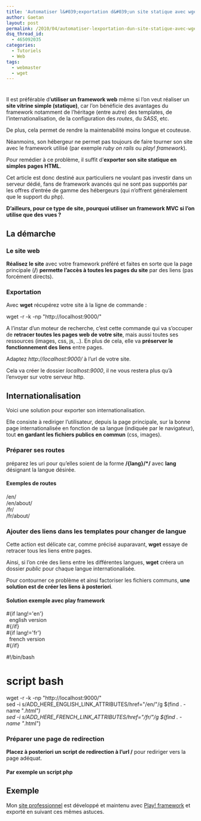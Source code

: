 ```yaml
---
title: 'Automatiser l&#039;exportation d&#039;un site statique avec wget'
author: Gaetan
layout: post
permalink: /2010/04/automatiser-lexportation-dun-site-statique-avec-wget/
dsq_thread_id:
  - 465092035
categories:
  - Tutoriels
  - Web
tags:
  - webmaster
  - wget
---
```

# 

Il est préférable d’**utiliser un framework web** même si l’on veut réaliser un **site vitrine simple (statique)**, car l’on bénéficie des avantages du framework notamment de l’héritage (entre autre) des templates, de l’internationalisation, de la configuration des *routes*, du *SASS*, etc.

De plus, cela permet de rendre la maintenabilité moins longue et couteuse.

Néanmoins, son hébergeur ne permet pas toujours de faire tourner son site avec le framework utilisé (par exemple *ruby on rails* ou *play! framework*).

Pour remédier à ce problème, il suffit d’**exporter son site statique en simples pages HTML**.

Cet article est donc destiné aux particuliers ne voulant pas investir dans un serveur dédié, fans de framework avancés qui ne sont pas supportés par les offres d’entrée de gamme des hébergeurs (qui n’offrent généralement que le support du php). 



**D’ailleurs, pour ce type de site, pourquoi utiliser un framework MVC si l’on utilise que des vues ?**

## La démarche

### Le site web

**Réalisez le site** avec votre framework préféré et faites en sorte que la page principale (**/**) **permette l’accès à toutes les pages du site** par des liens (pas forcément directs).

### Exportation

Avec **wget** récupérez votre site à la ligne de commande :

wget -r -k -np "http://localhost:9000/"

A l’instar d’un moteur de recherche, c’est cette commande qui va s’occuper de **retracer toutes les pages web de votre site**, mais aussi toutes ses ressources (images, css, js, ..). En plus de cela, elle va **préserver le fonctionnement des liens** entre pages. 

Adaptez *http://localhost:9000/* à l’url de votre site.

Cela va créer le dossier *localhost:9000*, il ne vous restera plus qu’à l’envoyer sur votre serveur http.

## Internationalisation

Voici une solution pour exporter son internationalisation.

Elle consiste à rediriger l’utilisateur, depuis la page principale, sur la bonne page internationalisée en fonction de sa langue (indiquée par le navigateur), tout **en gardant les fichiers publics en commun** (css, images).

### Préparer ses routes

préparez les uri pour qu’elles soient de la forme **/{lang}/*/** avec **lang** désignant la langue désirée.

#### Exemples de routes

/en/  
/en/about/  
/fr/  
/fr/about/

### Ajouter des liens dans les templates pour changer de langue

Cette action est délicate car, comme précisé auparavant, **wget** essaye de retracer tous les liens entre pages.

Ainsi, si l’on crée des liens entre les différentes langues, **wget** créera un dossier *public* pour chaque langue internationalisée. 

Pour contourner ce problème et ainsi factoriser les fichiers communs, **une solution est de créer les liens à posteriori**.

#### Solution exemple avec play framework

  
#{if lang!='en'}  
  english version  
#{/if}  
#{if lang!='fr'}  
  french version  
#{/if}  


#!/bin/bash  
# script bash  
wget -r -k -np "http://localhost:9000/"  
sed -i s/ADD\_HERE\_ENGLISH\_LINK\_ATTRIBUTES/href="\/en\/"/g $(find . -name "*.html")  
sed -i s/ADD\_HERE\_FRENCH\_LINK\_ATTRIBUTES/href="\/fr\/"/g $(find . -name "*.html")

### Préparer une page de redirection

**Placez à posteriori un script de redirection à l’url /** pour rediriger vers la page adéquat.

#### Par exemple un script php



## Exemple

Mon [site professionnel][1] est développé et maintenu avec [Play! framework][2] et exporté en suivant ces mêmes astuces.

 [1]: http://pro.grenlibre.fr/
 [2]: http://playframework.org/